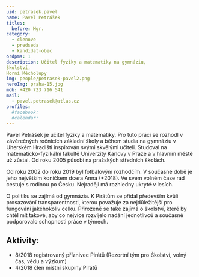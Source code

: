 ```yaml
---
uid: petrasek.pavel
name: Pavel Petrášek
titles:
  before: Mgr.
category:
  - clenove
  - predseda
  - kandidat-obec
ordpms: 1
description: Učitel fyziky a matematiky na gymnáziu, 
Školství, 
Horní Měcholupy
img: people/petrasek-pavel2.png
heroImg: praha-15.jpg
mob: +420 723 716 541
mail:
  - pavel.petrasek@atlas.cz 
profiles:
  #facebook:
  #calendar: 
---
```


Pavel Petrášek je učitel fyziky a matematiky. Pro tuto práci se rozhodl v závěrečných ročnících základní školy a během studia na gymnáziu v Uherském Hradišti inspirován svými skvělými učiteli. Studoval na matematicko-fyzikální fakultě Univerzity Karlovy v Praze a v hlavním městě už zůstal. Od roku 2005 působí na pražských středních školách. 

Od roku 2002 do roku 2019 byl fotbalovým rozhodčím. V současné době je jeho největším koníčkem dcera Anna (*2018). Ve svém volném čase rád cestuje s rodinou po Česku. Nejraději má rozhledny ukryté v lesích. 

O politiku se zajímá od gymnázia. K Pirátům se přidal především kvůli prosazování transparentnosti, kterou považuje za nejdůležitější pro fungování jakéhokoliv celku. Přirozeně se také zajímá o školství, které by chtěl mít takové, aby co nejvíce rozvíjelo nadání jednotlivců a současně podporovalo schopnosti práce v týmech. 

## Aktivity:
- 8/2018 registrovaný příznivec Pirátů (Rezortní tým pro Školství, volný čas, vědu a výzkum)
- 4/2018 člen místní skupiny Pirátů 
